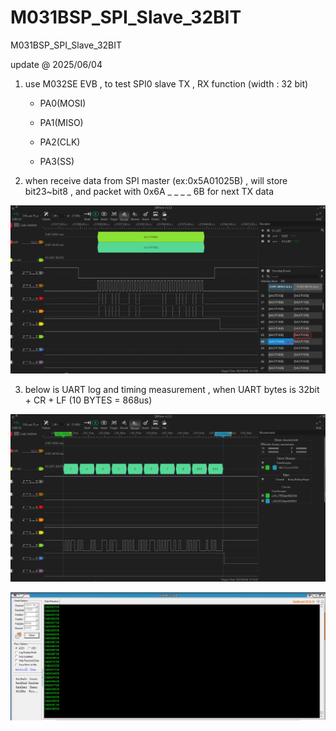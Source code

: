 # M031BSP_SPI_Slave_32BIT
M031BSP_SPI_Slave_32BIT

update @ 2025/06/04

1. use M032SE EVB , to test SPI0 slave TX , RX function (width : 32 bit)

	- PA0(MOSI)		
	
	- PA1(MISO)		
	
	- PA2(CLK)	
	
	- PA3(SS)

2. when receive data from SPI master (ex:0x5A01025B) , will store bit23~bit8  , and packet with 0x6A _ _ _ _ 6B for next TX data

![image](https://github.com/released/M031BSP_SPI_Slave_32BIT/blob/main/LA_SPI_32bit.jpg)

3. below is UART log and timing measurement , when UART bytes is 32bit + CR + LF (10 BYTES = 868us)

![image](https://github.com/released/M031BSP_SPI_Slave_32BIT/blob/main/LA_gpio_measurement.jpg)

![image](https://github.com/released/M031BSP_SPI_Slave_32BIT/blob/main/Log_gpio_measurement.jpg)

